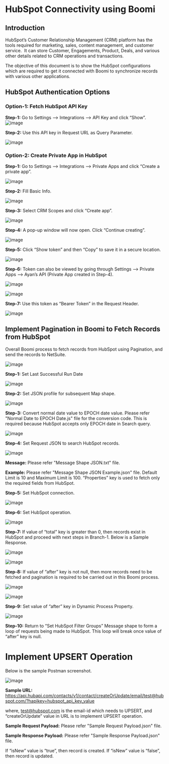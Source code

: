 # HubSpot Connectivity using Boomi

## Introduction
HubSpot’s Customer Relationship Management (CRM) platform has the tools required for marketing, sales, content management, and customer service.  It can store Customer, Engagements, Product, Deals, and various other details related to CRM operations and transactions.

The objective of this document is to show the HubSpot configurations which are required to get it connected with Boomi to synchronize records with various other applications.

## HubSpot Authentication Options
### Option-1: Fetch HubSpot API Key

**Step-1:** Go to Settings --> Integrations --> API Key and click “Show”.
![image](https://user-images.githubusercontent.com/12267939/177537404-a5f00b18-97c1-42be-97ff-81bc12e669c1.png)


**Step-2:** Use this API key in Request URL as Query Parameter.

![image](https://user-images.githubusercontent.com/12267939/177537421-afd0ca6b-2645-4a02-8c4a-34d34691bb8a.png)


### Option-2: Create Private App in HubSpot
**Step-1:** Go to Settings --> Integrations --> Private Apps and click “Create a private app”.

![image](https://user-images.githubusercontent.com/12267939/177537751-d1edc528-47c0-460a-a245-681c0cfec566.png)

**Step-2:** Fill Basic Info.

![image](https://user-images.githubusercontent.com/12267939/177537772-3bf4fcb7-ed4e-4301-9714-d13b3aa65cc0.png)

**Step-3:** Select CRM Scopes and click “Create app”.

![image](https://user-images.githubusercontent.com/12267939/177537841-182e78a1-3308-45f2-b1de-dc2766e0b68c.png)


**Step-4:** A pop-up window will now open. Click “Continue creating”.

![image](https://user-images.githubusercontent.com/12267939/177537861-8f2ab71c-d01e-451b-a725-5c2430933bb1.png)


**Step-5:** Click “Show token” and then “Copy” to save it in a secure location.

![image](https://user-images.githubusercontent.com/12267939/177537866-e3c1ba2c-7e06-499e-9e39-aa1119660fc0.png)


**Step-6:** Token can also be viewed by going through Settings --> Private Apps --> Ayan’s API (Private App created in Step-4).

![image](https://user-images.githubusercontent.com/12267939/177537876-435d14d4-b474-47dd-8461-46af634fa049.png)

![image](https://user-images.githubusercontent.com/12267939/177537923-ae40c57c-71d3-43c5-ba23-bf64f4846206.png)


**Step-7:** Use this token as “Bearer Token” in the Request Header.

![image](https://user-images.githubusercontent.com/12267939/177537947-f8a49a2a-4389-4b61-b84e-d7665b069ed4.png)


## Implement Pagination in Boomi to Fetch Records from HubSpot
Overall Boomi process to fetch records from HubSpot using Pagination, and send the records to NetSuite.

![image](https://user-images.githubusercontent.com/12267939/177538132-eede2124-0261-456d-804c-2703eaadc23c.png)


**Step-1:** Set Last Successful Run Date

![image](https://user-images.githubusercontent.com/12267939/177538158-0ade98bc-56e9-4168-a022-945053c30b90.png)


**Step-2:** Set JSON profile for subsequent Map shape.

![image](https://user-images.githubusercontent.com/12267939/177538187-7c542750-1f79-4ea3-b45f-b7c008a193b0.png)


**Step-3:** Convert normal date value to EPOCH date value. Please refer "Normal Date to EPOCH Date.js" file for the conversion code. This is required because HubSpot accepts only EPOCH date in Search query.

![image](https://user-images.githubusercontent.com/12267939/177538207-8a82997a-e89d-417e-8d16-922885a7abf0.png)


**Step-4:** Set Request JSON to search HubSpot records.

![image](https://user-images.githubusercontent.com/12267939/177538376-e764ac23-65ab-4f50-be9f-3807bbda59bf.png)

**Message:** Please refer "Message Shape JSON.txt" file.
  
**Example:** Please refer "Message Shape JSON Example.json" file. Default Limit is 10 and Maximum Limit is 100. “Properties” key is used to fetch only the required fields from HubSpot.

**Step-5:** Set HubSpot connection.

![image](https://user-images.githubusercontent.com/12267939/177538443-e3b3d3fd-97c8-43dc-a77c-a2fe747454e5.png)


**Step-6:** Set HubSpot operation.

![image](https://user-images.githubusercontent.com/12267939/177538472-ebfd5015-9cc9-4899-b3e3-6e937295ec6f.png)


**Step-7:** If value of “total” key is greater than 0, then records exist in HubSpot and proceed with next steps in Branch-1.
Below is a Sample Response.

![image](https://user-images.githubusercontent.com/12267939/177538501-61484cb3-077a-49be-b58e-bdb8c421dc5f.png)

![image](https://user-images.githubusercontent.com/12267939/177538533-d612ba17-5df8-46b6-8d61-b348e5aa84c1.png)


**Step-8:** If value of “after” key is not null, then more records need to be fetched and pagination is required to be carried out in this Boomi process.

![image](https://user-images.githubusercontent.com/12267939/177538552-9359d649-9e82-4b6c-af42-de650800b4f7.png)

![image](https://user-images.githubusercontent.com/12267939/177538583-68bed447-4afb-4152-8966-63e3573fc8ca.png)


**Step-9:** Set value of “after” key in Dynamic Process Property.

![image](https://user-images.githubusercontent.com/12267939/177538572-9062f295-feb6-412e-a3f2-d3d73e053e59.png)


**Step-10:** Return to “Set HubSpot Filter Groups” Message shape to form a loop of requests being made to HubSpot. This loop will break once value of “after” key is null.


# Implement UPSERT Operation
Below is the sample Postman screenshot. 

![image](https://user-images.githubusercontent.com/12267939/177538654-81fdf889-5b1c-4042-a900-0dc847124627.png)


**Sample URL:** https://api.hubapi.com/contacts/v1/contact/createOrUpdate/email/test@hubspot.com/?hapikey=hubspot_api_key_value

where, test@hubspot.com is the email-id which needs to UPSERT, and “createOrUpdate” value in URL is to implement UPSERT operation.
  
**Sample Request Payload:** Please refer "Sample Request Payload.json" file.

**Sample Response Payload:** Please refer "Sample Response Payload.json" file.

If “isNew” value is “true”, then record is created. If “isNew” value is “false”, then record is updated.
